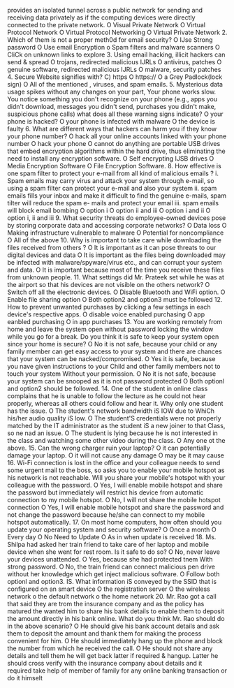 provides an isolated tunnel across a public network for sending and receiving data privately as if the computing devices were directly connected to the private
network.
O Visual Private Network
O Virtual Protocol Network
O Virtual Protocol Networking
O Virtual Private Network
2. Which of them is not a proper meth0d for email security?
O IJse Strong password
O Use email Encryption
o
Spam filters and malware scanners
O CliCk on unknown links to explore
3. Using email hacking, illicit hackers can send & spread
O trojans, redirected malicious IJRLs
O antivirus, patches
O genuine software, redirected malicious IJRLs
O malware, security patches
4. Secure Website signifies with?
C) https
O https://
O a Grey Padlock(lock sign)
O All of the mentioned
, viruses,
and spam emails.
5. Mysterious data usage spikes without any changes on your part, Your phone works slow. You notice something you don't recognize on your phone (e.g., apps you didn't
download, messages you didn't send, purchases you didn't make, suspicious phone calls) what does all these warning signs indicate?
O your phone is hacked?
O your phone is infected with malware
O the device is faulty
6. What are different ways that hackers can harm you if they know your phone number?
O hack all your online accounts linked with your phone number
O hack your phone
O cannot do anything
are portable USB drives that embed encryption algorithms within the hard drive, thus eliminating the need to install any encryption software.
O Self encrypting IJSB drives
O Media Encryption Software
O File Encryption Software.
8. How effective is one spam filter to protect your e-mail from all kind of malicious emails ? i. Spam emails may carry virus and attack your system through e-mail, so using a
spam filter can protect your e-mail and also your system ii. spam emails fills your inbox and make it difficult to find the genuine e-mails, spam tilter will reduce the spam e-
mails and protect your email iii. spam emails will block email bombing
O option i
O option ii and iii
O option i and ii
O option i, ii and iii
9. What security threats do employee-owned devices pose by storing corporate data and accessing corporate networks?
O
Data loss
O
Making infrastructure vulnerable to malware
O
Potential for noncompliance
O
All of the above
10. Why is important to take care while downloading the files received from others ?
O
It is important as it can pose threats to our digital devices and data
O
It is important as the files being downloaded may be infected with malware/spyware/virus etc., and can corrupt your system and data.
O
It is important because most of the time you receive these files from unknown people.
11. What settings did Mr. Prateek set while he was at the airport so that his devices are not visible on the others network?
O
Switch off all the electronic devices.
O
Disable Bluetooth and WiFi option.
O
Enable file sharing option
O
Both option2 and option3 must be followed
12. How to prevent unwanted purchases by clicking a few settings in each device's respective apps.
O
disable voice enabled purchasing
O
app eanbled purchasing
O
in app purchases
13. You are working remotely from home and leave the system open without password locking the window while you go for a break. Do you think it is safe to keep your
system open since your home is secure?
O No it is not safe, because your child or any family member can get easy access to your system and there are chances that your system can be nacked/compromised.
O Yes it is safe, because you nave given instructions to your Child and other family members not to touch your system Without your permission.
O No it is not safe, because your system can be snooped as it is not password protected
O Both optionl and option2 should be followed.
14. One of the student in online class complains that he is unable to follow the lecture as he could not hear properly, whereas all others could follow and hear it. Why only one
student has the issue.
O The student's network bandwidth iS IOW due to WhiCh his/her audio quality iS low.
O The student'S credentials were not properly matched by the IT administrator as the student iS a new joiner to that Class, so ne nad an issue.
O The student is lying because he is not interested in the class and watching some other video during the class.
O Any one ot the above.
15. Can the wrong charger ruin your laptop?
O it can potentially damage your laptop.
O it will not cause any damage
O may be it may cause
16. Wi-Fi connection is lost in the office and your colleague needs to send some urgent mail to the boss, so asks you to enable your mobile hotspot as his network is not
reachable. Will you share your mobile's hotspot with your colleague with the password.
O Yes, I will enable mobile hotspot and share the password but immediately will restrict his device from automatic connection to my mobile hotspot.
O No, I will not share the mobile hotspot connection
O Yes, I will enable mobile hotspot and share the password and not change the password because he/she can connect to my mobile hotspot automatically.
17. On most home computers, how often should you update your operating system and security software?
O
Once a month
O
Every day
O
No Need to Update
O
As in when update is received
18. Ms. Shilpa had asked her train friend to take care of her laptop and mobile device when she went for rest room. Is it safe to do so?
O No, never leave your devices unattended.
O Yes, because she had protected tnem With strong password.
O
No, the train friend can connect malicious pen drive without her knowledge which get inject malicious software.
O
Follow both optionl and option3.
IS. What information iS conveyed by the SSID that is configured on an smart device
O
the registration server
O
the wireless network
o
the default network
o
the home network
20. Mr. Rao got a call that said they are trom the insurance company and as the policy has matured the wanted him to share his bank details to enable them to deposit the
amount directly in his bank online. What do you think Mr. Rao should do in the above scenario?
O He should give his bank account details and ask them to deposit the amount and thank them for making the process convenient for him.
O He should immediately hang up the phone and block the number from which he received the call.
O He should not share any details and tell them he will get back latter if required & hangup. Latter he should cross verify with the insurance company about details and it required take
help of member of family for any online banking transaction or do it himselt

